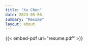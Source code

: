 ```yaml
---
title: "Xu Chen"
date: 2023-05-06
summary: "Resume"
layout: about
---
```

{{< embed-pdf url="resume.pdf" >}}

